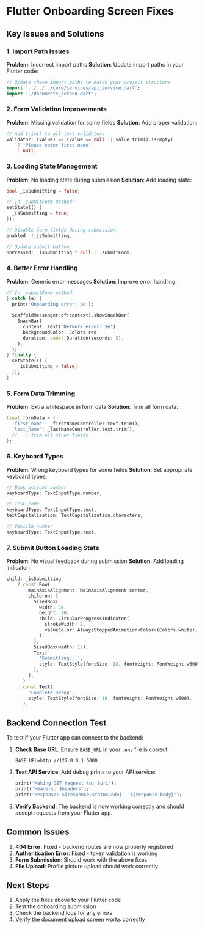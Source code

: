 # Flutter Onboarding Screen Fixes

## Key Issues and Solutions

### 1. Import Path Issues
**Problem**: Incorrect import paths
**Solution**: Update import paths in your Flutter code:

```dart
// Update these import paths to match your project structure
import '../../../core/services/api_service.dart';
import './documents_screen.dart';
```

### 2. Form Validation Improvements
**Problem**: Missing validation for some fields
**Solution**: Add proper validation:

```dart
// Add trim() to all text validators
validator: (value) => (value == null || value.trim().isEmpty)
    ? 'Please enter first name'
    : null,
```

### 3. Loading State Management
**Problem**: No loading state during submission
**Solution**: Add loading state:

```dart
bool _isSubmitting = false;

// In _submitForm method:
setState(() {
  _isSubmitting = true;
});

// Disable form fields during submission:
enabled: !_isSubmitting,

// Update submit button:
onPressed: _isSubmitting ? null : _submitForm,
```

### 4. Better Error Handling
**Problem**: Generic error messages
**Solution**: Improve error handling:

```dart
// In _submitForm method:
} catch (e) {
  print('Onboarding error: $e');
  
  ScaffoldMessenger.of(context).showSnackBar(
    SnackBar(
      content: Text('Network error: $e'),
      backgroundColor: Colors.red,
      duration: const Duration(seconds: 5),
    ),
  );
} finally {
  setState(() {
    _isSubmitting = false;
  });
}
```

### 5. Form Data Trimming
**Problem**: Extra whitespace in form data
**Solution**: Trim all form data:

```dart
final formData = {
  'first_name': _firstNameController.text.trim(),
  'last_name': _lastNameController.text.trim(),
  // ... trim all other fields
};
```

### 6. Keyboard Types
**Problem**: Wrong keyboard types for some fields
**Solution**: Set appropriate keyboard types:

```dart
// Bank account number
keyboardType: TextInputType.number,

// IFSC code
keyboardType: TextInputType.text,
textCapitalization: TextCapitalization.characters,

// Vehicle number
keyboardType: TextInputType.text,
```

### 7. Submit Button Loading State
**Problem**: No visual feedback during submission
**Solution**: Add loading indicator:

```dart
child: _isSubmitting
    ? const Row(
        mainAxisAlignment: MainAxisAlignment.center,
        children: [
          SizedBox(
            width: 20,
            height: 20,
            child: CircularProgressIndicator(
              strokeWidth: 2,
              valueColor: AlwaysStoppedAnimation<Color>(Colors.white),
            ),
          ),
          SizedBox(width: 12),
          Text(
            'Submitting...',
            style: TextStyle(fontSize: 18, fontWeight: FontWeight.w600),
          ),
        ],
      )
    : const Text(
        'Complete Setup',
        style: TextStyle(fontSize: 18, fontWeight: FontWeight.w600),
      ),
```

## Backend Connection Test

To test if your Flutter app can connect to the backend:

1. **Check Base URL**: Ensure `BASE_URL` in your `.env` file is correct:
   ```
   BASE_URL=http://127.0.0.1:5000
   ```

2. **Test API Service**: Add debug prints to your API service:
   ```dart
   print('Making GET request to: $uri');
   print('Headers: $headers');
   print('Response: ${response.statusCode} - ${response.body}');
   ```

3. **Verify Backend**: The backend is now working correctly and should accept requests from your Flutter app.

## Common Issues

1. **404 Error**: Fixed - backend routes are now properly registered
2. **Authentication Error**: Fixed - token validation is working
3. **Form Submission**: Should work with the above fixes
4. **File Upload**: Profile picture upload should work correctly

## Next Steps

1. Apply the fixes above to your Flutter code
2. Test the onboarding submission
3. Check the backend logs for any errors
4. Verify the document upload screen works correctly
